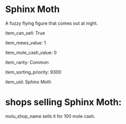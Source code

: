 # Sphinx Moth

A fuzzy flying figure that comes out at night.

item_can_sell: True

item_mews_value: 1

item_mole_cash_value: 0

item_rarity: Common

item_sorting_priority: 9300

item_uid: Sphinx Moth

# shops selling Sphinx Moth:

molu_shop_name sells it for 100 mole cash.